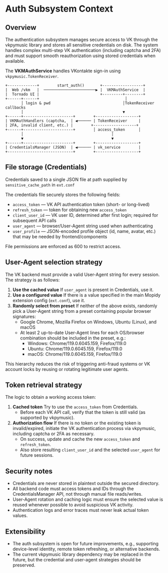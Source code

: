
# Auth Subsystem Context

## Overview

The authentication subsystem manages secure access to VK through the vkpymusic library and stores all sensitive credentials on disk. The system handles complex multi-step VK authentication (including captcha and 2FA) and must support smooth reauthorization using stored credentials when available.


The **VKMAuthService** handles VKontakte sign-in using `vkpymusic.TokenReceiver`.

```
+-------------+        start_auth()       +------------------+
|  Web /vkm   |  ───────────────────────▶ |  VKMAuthService  |
|  Tornado UI |                           +---------+--------+
+------+------+                                      │
       │ login & pwd                                │TokenReceiver callbacks
       │                                            ▼
+------+----------------------+        +-------------------+
| VKMAuthHandlers (captcha,  | ◀────── | TokenReceiver     |
| 2FA, invalid client, etc.) |        +-------------------+
+------+----------------------+        │ access_token      │
       │                                       │
       ▼                                       ▼
+------+----------------------+        +-------------------+
| CredentialsManager (JSON)  | ◀────── | vk_service        |
+-----------------------------+        +-------------------+
```

## File storage (Credentials)

Credentials saved to a single JSON file at path supplied by `sensitive_cache_path` in `ext.conf`

The credentials file securely stores the following fields:
- `access_token` — VK API authentication token (short- or long-lived)
- `refresh_token` — token for obtaining new `access_token`
- `client_user_id` — VK user ID, determined after first login; required for subsequent API calls
- `user_agent` — browser/User-Agent string used when authenticating
- `user_profile` — JSON-encoded profile object (id, name, avatar, etc.) that may be needed by frontend/components


File permissions are enforced as 600 to restrict access.


## User-Agent selection strategy

The VK backend must provide a valid User-Agent string for every session. The strategy is as follows:

1. **Use the cached value**
   If `user_agent` is present in Credentials, use it.
2. **Use a configured value**
   If there is a value specified in the main Mopidy extension config (`ext.conf`), use it.
3. **Randomly select from preset**
   If neither of the above exists, randomly pick a User-Agent string from a preset containing popular browser signatures:
   - Google Chrome, Mozilla Firefox on Windows, Ubuntu (Linux), and macOS
   - At least 2 up-to-date User-Agent lines for each OS/browser combination should be included in the preset, e.g.:
     - Windows: Chrome/119.0.6045.159, Firefox/119.0
     - Ubuntu: Chrome/119.0.6045.159, Firefox/119.0
     - macOS: Chrome/119.0.6045.159, Firefox/119.0

This hierarchy reduces the risk of triggering anti-fraud systems or VK account locks by reusing or rotating legitimate user agents.


## Token retrieval strategy

The logic to obtain a working access token:

1. **Cached token**
   Try to use the `access_token` from Credentials.
   - Before each VK API call, verify that the token is still valid (as supported by vkpymusic).
2. **Authorization flow**
   If there is no token or the existing token is invalid/expired, initiate the VK authentication process via vkpymusic, including captcha or 2FA as necessary.
   - On success, update and cache the new `access_token` and `refresh_token`.
   - Also store resulting `client_user_id` and the selected `user_agent` for future sessions.


## Security notes

- Credentials are never stored in plaintext outside the secured directory.
- All backend code must access tokens and IDs through the CredentialsManager API, not through manual file reads/writes.
- User-Agent rotation and caching logic must ensure the selected value is reused whenever possible to avoid suspicious VK activity.
- Authentication logs and error traces must never leak actual token values.

## Extensibility

- The auth subsystem is open for future improvements, e.g., supporting device-level identity, remote token refreshing, or alternative backends.
- The current vkpymusic library dependency may be replaced in the future, but the credential and user-agent strategies should be preserved.
